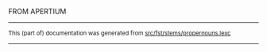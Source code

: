 
FROM APERTIUM

* * *

<small>This (part of) documentation was generated from [src/fst/stems/propernouns.lexc](https://github.com/giellalt/lang-deu/blob/main/src/fst/stems/propernouns.lexc)</small>

---

